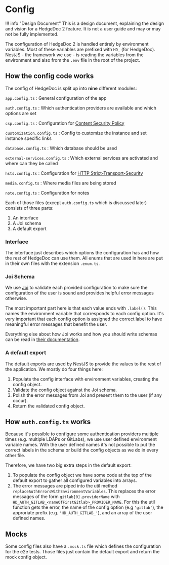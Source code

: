 # Config

!!! info "Design Document"
    This is a design document, explaining the design and vision for a HedgeDoc 2
    feature. It is not a user guide and may or may not be fully implemented.

The configuration of HedgeDoc 2 is handled entirely by environment variables.
Most of these variables are prefixed with `HD_` (for HedgeDoc).
NestJS - the framework we use - is reading the variables from the environment and also from the `.env` file in the root of the project.

## How the config code works

The config of HedgeDoc is split up into **nine** different modules:

`app.config.ts`
: General configuration of the app

`auth.config.ts`
: Which authentication providers are available and which options are set

`csp.config.ts`
: Configuration for [Content Security Policy][csp]

`customization.config.ts`
: Config to customize the instance and set instance specific links

`database.config.ts`
: Which database should be used

`external-services.config.ts`
: Which external services are activated and where can they be called

`hsts.config.ts`
: Configuration for [HTTP Strict-Transport-Security][hsts]

`media.config.ts`
: Where media files are being stored

`note.config.ts`
: Configuration for notes

Each of those files (except `auth.config.ts` which is discussed later) consists of three parts:

1. An interface
2. A Joi schema
3. A default export

### Interface

The interface just describes which options the configuration has and how the rest of HedgeDoc can use them. All enums that are used in here are put in their own files with the extension `.enum.ts`.

### Joi Schema

We use [Joi][joi] to validate each provided configuration to make sure the configuration of the user is sound and provides helpful error messages otherwise.

The most important part here is that each value ends with `.label()`. This names the environment variable that corresponds to each config option. It's very important that each config option is assigned the correct label to have meaningful error messages that benefit the user.

Everything else about how Joi works and how you should write schemas can be read in [their documentation][joi-doc].

### A default export

The default exports are used by NestJS to provide the values to the rest of the application. We mostly do four things here:

1. Populate the config interface with environment variables, creating the config object.
2. Validate the config object against the Joi schema.
3. Polish the error messages from Joi and present them to the user (if any occur).
4. Return the validated config object.

## How `auth.config.ts` works

Because it's possible to configure some authentication providers multiple times (e.g. multiple LDAPs or GitLabs), we use user defined environment variable names. With the user defined names it's not possible to put the correct labels in the schema or build the config objects as we do in every other file.

Therefore, we have two big extra steps in the default export:
1. To populate the config object we have some code at the top of the default export to gather all configured variables into arrays. 
2. The error messages are piped into the util method `replaceAuthErrorsWithEnvironmentVariables`.  This replaces the error messages of the form `gitlab[0].providerName` with `HD_AUTH_GITLAB_<nameOfFirstGitlab>_PROVIDER_NAME`. For this the util function gets the error, the name of the config option (e.g `'gitlab'`), the approriate prefix (e.g. `'HD_AUTH_GITLAB_'`), and an array of the user defined names.

## Mocks

Some config files also have a `.mock.ts` file which defines the configuration for the e2e tests. Those files just contain the default export and return the mock config object.

[csp]: https://developer.mozilla.org/en-US/docs/Web/HTTP/CSP
[hsts]: https://developer.mozilla.org/en-US/docs/Web/HTTP/Headers/Strict-Transport-Security
[joi]: https://joi.dev/
[joi-doc]: https://joi.dev/api
